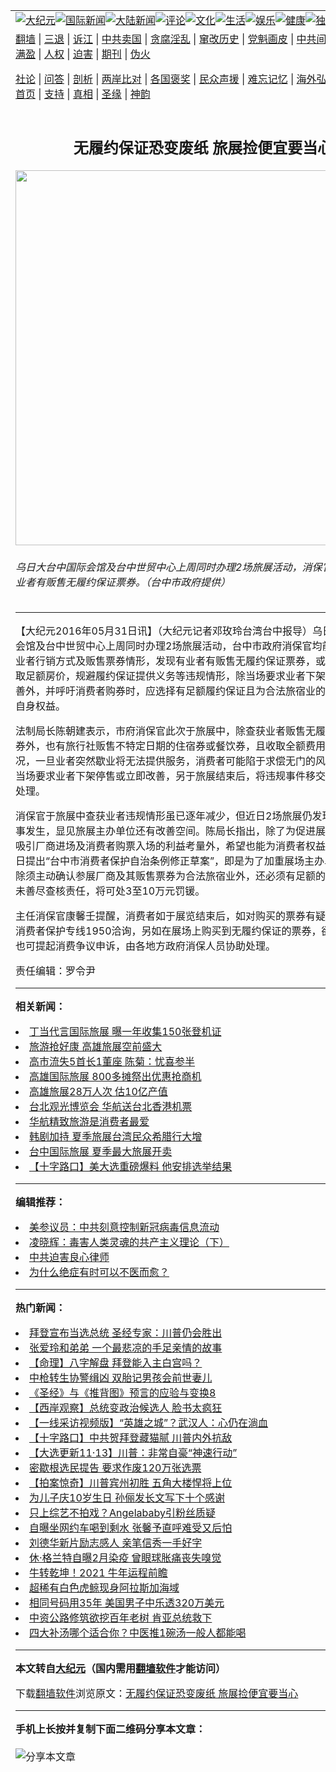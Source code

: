 <a name="1" id="1" target="_blank"></a><span id="1"></span>
<table align=center border="0"><tr><td colspan="2" VALIGN=TOP><a href="https://github.com/qeomyb374/djy/blob/master/gb/nsc413.md#1"><img src="https://raw.githubusercontent.com/qeomyb374/www/master/t/djy/1.jpg" title="大纪元"></a><a href="https://github.com/qeomyb374/djy/blob/master/gb/n24hr.md#1"><img src="https://raw.githubusercontent.com/qeomyb374/www/master/t/djy/3.jpg" title="国际新闻"></a><a href="https://github.com/qeomyb374/djy/blob/master/gb/nsc413.md#1"><img src="https://raw.githubusercontent.com/qeomyb374/www/master/t/djy/4.jpg" title="大陆新闻"></a><a href="https://github.com/qeomyb374/djy/blob/master/gb/news392.md#1"><img src="https://raw.githubusercontent.com/qeomyb374/www/master/t/djy/5.jpg" title="评论"></a><a href="https://github.com/qeomyb374/djy/blob/master/gb/news2007.md#1"><img src="https://raw.githubusercontent.com/qeomyb374/www/master/t/djy/6.jpg" title="文化"></a><a href="https://github.com/qeomyb374/djy/blob/master/gb/news2008.md#1"><img src="https://raw.githubusercontent.com/qeomyb374/www/master/t/djy/7.jpg" title="生活"></a><a href="https://github.com/qeomyb374/djy/blob/master/gb/ncyule.md#1"><img src="https://raw.githubusercontent.com/qeomyb374/www/master/t/djy/8.jpg" title="娱乐"></a><a href="https://github.com/qeomyb374/djy/blob/master/gb/nsc1002.md#1"><img src="https://raw.githubusercontent.com/qeomyb374/www/master/t/djy/9.jpg" title="健康"><a href="https://github.com/qeomyb374/djy/blob/master/gb/nf6092.md#1"><img src="https://raw.githubusercontent.com/qeomyb374/www/master/t/djy/10a.jpg" title="独家"></a><a href="https://github.com/qeomyb374/djy/blob/master/gb/nf4514.md#1"><img src="https://raw.githubusercontent.com/qeomyb374/www/master/t/djy/12a.jpg" title="头条"></a></td></tr>
<tr><td colspan="2" VALIGN=TOP><a target="_blank" href="https://github.com/qeomyb374/www/blob/master/README.md?zsrh#1">翻墙</a> | <a target="_blank" href="https://github.com/qeomyb374/djy/blob/master/gb/nf5657.md#1">三退</a> | <a target="_blank" href="https://github.com/qeomyb374/djy/blob/master/gb/nf6124.md#1">诉江</a> | <a target="_blank" href="https://github.com/qeomyb374/djy/blob/master/gb/nf1176117.md#1">中共卖国</a> | <a target="_blank" href="https://github.com/qeomyb374/djy/blob/master/gb/nf5773.md#1">贪腐淫乱</a> | <a target="_blank" href="https://github.com/qeomyb374/djy/blob/master/gb/nf1176115.md#1">窜改历史</a> | <a target="_blank" href="https://github.com/qeomyb374/djy/blob/master/gb/nf1176107.md#1">党魁画皮</a> | <a target="_blank" href="https://github.com/qeomyb374/djy/blob/master/gb/nf1320400.md#1">中共间谍</a> | <a target="_blank" href="https://github.com/qeomyb374/djy/blob/master/gb/nf1176114.md#1">破坏传统</a> | <a target="_blank" href="https://github.com/qeomyb374/ntdtv/blob/master/gb/prog447_1.md#1">恶贯满盈</a> | <a target="_blank" href="https://github.com/qeomyb374/djy/blob/master/gb/ncid278.md#1">人权</a> | <a target="_blank" href="https://github.com/qeomyb374/djy/blob/master/gb/nf1176111.md#1">迫害</a> | <a target="_blank" href="https://gitlab.com/szzdlab/mh-qikan/blob/master/README.md#1">期刊</a> | <a target="_blank" href="https://github.com/qeomyb374/djy/blob/master/gb/nf5562.md#1">伪火</a></p><p><a target="_blank" href="https://github.com/qeomyb374/djy/blob/master/gb/9p.md#1">社论</a> | <a target="_blank" href="https://github.com/qeomyb374/djy/blob/master/gb/nf4378.md#1">问答</a> | <a target="_blank" href="https://github.com/qeomyb374/djy/blob/master/gb/nf5792.md#1">剖析</a> | <a target="_blank" href="https://github.com/qeomyb374/djy/blob/master/gb/nf5735.md#1">两岸比对</a> | <a target="_blank" href="https://github.com/qeomyb374/djy/blob/master/gb/nf6119.md#1">各国褒奖</a> | <a target="_blank" href="https://github.com/qeomyb374/djy/blob/master/gb/nf6120.md#1">民众声援</a> | <a target="_blank" href="https://github.com/qeomyb374/djy/blob/master/gb/nf1188594.md#1">难忘记忆</a> | <a target="_blank" href="https://github.com/qeomyb374/djy/blob/master/gb/nf3180.md#1">海外弘传</a> | <a target="_blank" href="https://github.com/qeomyb374/djy/blob/master/gb/nf5410.md#1">万人上访</a> | <a target="_blank" href="https://github.com/qeomyb374/www/blob/master/README.md?zsrh#1">平台首页</a> | <a target="_blank" href="https://github.com/qeomyb374/djy/blob/master/gb/nf4386.md#1">支持</a> | <a target="_blank" href="https://github.com/qeomyb374/djy/blob/master/gb/nf4389.md#1">真相</a> | <a target="_blank" href="https://github.com/qeomyb374/djy/blob/master/gb/nf5790.md#1">圣缘</a> | <a target="_blank" href="https://github.com/qeomyb374/djy/blob/master/gb/nf4786.md#1">神韵</a></td></tr>
<tr><td VALIGN=TOP width="626"><h2 align=center>无履约保证恐变废纸 旅展捡便宜要当心</h2>
<img width="600" src="https://i.epochtimes.com/assets/uploads/2016/05/199685-e1464702379632-600x400.jpg" />
<h6>乌日大台中国际会馆及台中世贸中心上周同时办理2场旅展活动，消保官发现有违法业者有贩售无履约保证票券。（台中市政府提供）
</h6>
<hr>
<p>【大纪元2016年05月31日讯】（大纪元记者邓玫玲台湾台中报导）乌日大台中国际会馆及台中世贸中心上周同时办理2场<ahref="https://github.com/qeomyb374/djy/blob/master/gb/tag/%E6%97%85%E5%B1%95.md#1">旅展</a>活动，台中市政府消保官均前往现场稽查业者行销方式及贩售票券情形，发现有业者有贩售无履约保证票券，或以订房订单收取足额房价，规避履约保证提供义务等违规情形，除当场要求业者下架停售或限期改善外，并呼吁消费者购券时，应选择有足额履约保证且为合法旅宿业的票券，以确保自身权益。</p>
<p>法制局长陈朝建表示，市府消保官此次于<ahref="https://github.com/qeomyb374/djy/blob/master/gb/tag/%E6%97%85%E5%B1%95.md#1">旅展</a>中，除查获业者贩售无履约保证的住宿券外，也有旅行社贩售不特定日期的住宿券或餐饮券，且收取全额费用，以上这些情况，一旦业者突然歇业将无法提供服务，消费者可能陷于求偿无门的风险；消保官除当场要求业者下架停售或立即改善，另于旅展结束后，将违规事件移交给各县市政府处理。</p>
<p>消保官于旅展中查获业者违规情形虽已逐年减少，但近日2场旅展仍发现各有违规情事发生，显见旅展主办单位还有改善空间。陈局长指出，除了为促进展场主办单位能吸引厂商进场及消费者购票入场的利益考量外，希望也能为消费者权益把关，市府近日提出“台中市消费者保护自治条例修正草案”，即是为了加重展场主办单位的责任，除须主动确认参展厂商及其贩售票券为合法旅宿业外，还必须有足额的履约保证，如未善尽查核责任，将可处3至10万元罚锾。</p>
<p>主任消保官康馨壬提醒，消费者如于展览结束后，如对购买的票券有疑义，均可拨打消费者保护专线1950洽询，另如在展场上购买到无履约保证的票券，欲解约退费，也可提起消费争议申诉，由各地方政府消保人员协助处理。</p>
<p>责任编辑：罗令尹</p>

<hr>


<strong>相关新闻：</strong>
<li><a href="https://github.com/qeomyb374/djy/blob/master/gb/16/5/12/n7886894.md#1">丁当代言国际旅展 曝一年收集150张登机证</a></li>
<li><a href="https://github.com/qeomyb374/djy/blob/master/gb/16/5/13/n7891525.md#1">旅游抢好康  高雄旅展空前盛大</a></li>
<li><a href="https://github.com/qeomyb374/djy/blob/master/gb/16/5/13/n7892982.md#1">高市流失5首长1董座 陈菊：忧喜参半</a></li>
<li><a href="https://github.com/qeomyb374/djy/blob/master/gb/16/5/13/n7893075.md#1">高雄国际旅展 800多摊祭出优惠抢商机</a></li>
<li><a href="https://github.com/qeomyb374/djy/blob/master/gb/16/5/16/n7900626.md#1">高雄旅展28万人次  估10亿产值</a></li>
<li><a href="https://github.com/qeomyb374/djy/blob/master/gb/16/5/20/n7914913.md#1">台北观光博览会 华航送台北香港机票</a></li>
<li><a href="https://github.com/qeomyb374/djy/blob/master/gb/16/5/22/n7919759.md#1">华航精致旅游是消费者最爱</a></li>
<li><a href="https://github.com/qeomyb374/djy/blob/master/gb/16/5/23/n7923222.md#1">韩剧加持 夏季旅展台湾民众希腊行大增</a></li>
<li><a href="https://github.com/qeomyb374/djy/blob/master/gb/16/5/24/n7924817.md#1">台中国际旅展  夏季最大旅展开卖</a></li>
<li><a href="https://github.com/qeomyb374/djy/blob/master/gb/20/11/15/n12550057.md#1">【十字路口】美大选重磅爆料 他安排选举结果</a></li>
<hr>


<strong>编辑推荐：</strong>
<li><a href="https://github.com/onzhi266/djy/blob/master/gb/20/2/22/n11887949.md#1">美参议员：中共刻意控制新冠病毒信息流动</a></li>
<li><a href="https://github.com/tsiac2612/djy/blob/master/gb/18/7/18/n10571152.md#1" target="_blank">凌晓辉：毒害人类灵魂的共产主义理论（下）</a></li><li><a href="https://github.com/qeomyb374/djy/blob/master/gb/9/2/9/n2422991.md?dfh#1" target="_blank">中共迫害良心律师</a></li><li><a href="https://github.com/tsiac2612/djy/blob/master/gb/17/8/22/n9555520.md#1" target="_blank">为什么绝症有时可以不医而愈？</a></li>
<hr>

<strong>热门新闻：</strong>
<li><a href="https://github.com/qeomyb374/djy/blob/master/gb/20/11/11/n12540543.md#1">拜登宣布当选总统 圣经专家：川普仍会胜出</a></li>
<li><a href="https://github.com/qeomyb374/djy/blob/master/gb/20/11/10/n12537654.md#1">张爱玲和弟弟 一个最悲凉的手足亲情的故事</a></li>
<li><a href="https://github.com/qeomyb374/djy/blob/master/gb/20/11/9/n12535003.md#1">【命理】八字解盘 拜登能入主白宫吗？</a></li>
<li><a href="https://github.com/qeomyb374/djy/blob/master/gb/20/11/6/n12529751.md#1">中枪转生协警缉凶  双胎记男孩会前世妻儿</a></li>
<li><a href="https://github.com/qeomyb374/djy/blob/master/gb/20/9/30/n12442899.md#1">《圣经》与《推背图》预言的应验与变换8</a></li>
<li><a href="https://github.com/qeomyb374/djy/blob/master/gb/20/11/14/n12548571.md#1">【西岸观察】总统变政治候选人 脸书太疯狂</a></li>
<li><a href="https://github.com/qeomyb374/djy/blob/master/gb/20/11/14/n12548593.md#1">【一线采访视频版】“英雄之城”？武汉人：心仍在淌血</a></li>
<li><a href="https://github.com/qeomyb374/djy/blob/master/gb/20/11/14/n12548521.md#1">【十字路口】中共贺拜登藏猫腻 川普内外抗敌</a></li>
<li><a href="https://github.com/qeomyb374/djy/blob/master/gb/20/11/13/n12546734.md#1">【大选更新11·13】川普：非常自豪“神速行动”</a></li>
<li><a href="https://github.com/qeomyb374/djy/blob/master/gb/20/11/13/n12548102.md#1">密歇根选民提告 要求作废120万张选票</a></li>
<li><a href="https://github.com/qeomyb374/djy/blob/master/gb/20/11/13/n12545671.md#1">【拍案惊奇】川普宾州初胜 五角大楼悍将上位</a></li>
<li><a href="https://github.com/qeomyb374/djy/blob/master/gb/20/11/13/n12545659.md#1">为儿子庆10岁生日 孙俪发长文写下十个感谢</a></li>
<li><a href="https://github.com/qeomyb374/djy/blob/master/gb/20/11/11/n12542395.md#1">只上综艺不拍戏？Angelababy引粉丝质疑</a></li>
<li><a href="https://github.com/qeomyb374/djy/blob/master/gb/20/11/13/n12548178.md#1">自曝坐网约车喝到剩水 张馨予直呼难受又后怕</a></li>
<li><a href="https://github.com/qeomyb374/djy/blob/master/gb/20/11/13/n12548015.md#1">刘德华新片励志感人 亲笔信秀一手好字</a></li>
<li><a href="https://github.com/qeomyb374/djy/blob/master/gb/20/11/12/n12545036.md#1">休·格兰特自曝2月染疫 曾眼球胀痛丧失嗅觉</a></li>
<li><a href="https://github.com/qeomyb374/djy/blob/master/gb/20/11/3/n12521804.md#1">牛转乾坤！2021 牛年运程前瞻</a></li>
<li><a href="https://github.com/qeomyb374/djy/blob/master/gb/20/11/12/n12544525.md#1">超稀有白色虎鲸现身阿拉斯加海域</a></li>
<li><a href="https://github.com/qeomyb374/djy/blob/master/gb/20/11/12/n12543914.md#1">相同号码用35年 美国男子中乐透320万美元</a></li>
<li><a href="https://github.com/qeomyb374/djy/blob/master/gb/20/11/13/n12546509.md#1">中资公路修筑欲挖百年老树 肯亚总统救下</a></li>
<li><a href="https://github.com/qeomyb374/djy/blob/master/gb/20/11/12/n12545371.md#1">四大补汤哪个适合你？中医推1碗汤一般人都能喝</a></li>
<hr>

<strong>本文转自<a href="https://www.epochtimes.com">大纪元</a>（国内需用<a href="https://github.com/qeomyb374/www/blob/master/README.md#8">翻墙软件</a>才能访问）</strong><p>下载<a href="https://github.com/qeomyb374/www/blob/master/README.md#8">翻墙软件</a>浏览原文：<a href="https://www.epochtimes.com/gb/16/5/31/n7949913.htm">无履约保证恐变废纸 旅展捡便宜要当心</a></p><hr>

<strong>手机上长按并复制下面二维码分享本文章：</strong><br><br><img src="https://chart.apis.google.com/chart?cht=qr&chs=240x240&choe=UTF-8&chld=M|2&chl=https://github.com/qeomyb374/djy/blob/master/gb/16/5/31/n7949913.md%231" title="分享本文章"></td><td VALIGN=TOP><a href="https://github.com/qeomyb374/djy/blob/master/gb/16/1/21/n4622075.md?dfh#1" target="_blank"><img src="https://raw.githubusercontent.com/qeomyb374/djy/master/gb/300/wei-f1.jpg" title="中共的伪火骗局"  alt="中共的伪火骗局"></a><br><a href="https://github.com/qeomyb374/www/blob/master/README.md?dfh#9" target="_blank"><img src="https://raw.githubusercontent.com/qeomyb374/djy/master/gb/300/yong-h.jpg" title="永恒的见证"  alt="永恒的见证"></a><br><a href="https://github.com/qeomyb374/djy/blob/master/gb/13/9/29/n3974789.md?dfh#1" target="_blank"><img src="https://raw.githubusercontent.com/qeomyb374/djy/master/gb/300/shang-lnz.jpg" title="善良女子被中共投男牢"  alt="善良女子被中共投男牢"></a><br><a href="https://github.com/qeomyb374/djy/blob/master/gb/16/3/16/n4663449.md?dfh#1" target="_blank"><img src="https://raw.githubusercontent.com/qeomyb374/djy/master/gb/300/huo-z3.jpg" title="警卫目击活摘器官"  alt="警卫目击活摘器官"></a><br><a href="https://github.com/qeomyb374/djy/blob/master/gb/16/8/7/n8177641.md?dfh#1" target="_blank"><img src="https://raw.githubusercontent.com/qeomyb374/djy/master/gb/300/huo-z4.jpg" title="证人描述活摘恐怖"  alt="证人描述活摘恐怖"></a><br><a href="https://github.com/qeomyb374/djy/blob/master/gb/10/4/19/n2881569.md?dfh#1" target="_blank"><img src="https://raw.githubusercontent.com/qeomyb374/djy/master/gb/300/huo-z1.jpg" title="揭开活摘器官黑幕"  alt="揭开活摘器官黑幕"></a><br><a href="https://github.com/qeomyb374/djy/blob/master/gb/10/11/7/n3077476.md?dfh#1" target="_blank"><img src="https://raw.githubusercontent.com/qeomyb374/djy/master/gb/300/ma-ks.jpg" title="马克思的成魔之路"  alt="马克思的成魔之路"></a><br><a href="https://github.com/qeomyb374/djy/blob/master/gb/14/6/9/n4173977.md?dfh#1" target="_blank"><img src="https://raw.githubusercontent.com/qeomyb374/djy/master/gb/300/chang-zs.jpg" title="藏字石 蕴天机"  alt="藏字石 蕴天机"></a><br><a href="https://github.com/qeomyb374/djy/blob/master/gb/18/5/10/n10381511.md?dfh#1" target="_blank"><img src="https://raw.githubusercontent.com/qeomyb374/djy/master/gb/300/st1.jpg" title="关注3亿人三退"  alt="关注3亿人三退"></a><br><a href="https://github.com/qeomyb374/djy/blob/master/gb/18/3/21/n10237682.md?dfh#1" target="_blank"><img src="https://raw.githubusercontent.com/qeomyb374/djy/master/gb/300/jie-t.jpg" title="解体中共复兴中华"  alt="解体中共复兴中华"></a><br><a href="https://github.com/qeomyb374/djy/blob/master/gb/9/2/9/n2422991.md?dfh#1" target="_blank"><img src="https://raw.githubusercontent.com/qeomyb374/djy/master/gb/300/gao-zs.jpg" title="中共迫害良心律师"  alt="中共迫害良心律师"></a><br><a href="https://github.com/qeomyb374/djy/blob/master/gb/18/12/9/n10900044.md?dfh#1" target="_blank"><img src="https://raw.githubusercontent.com/qeomyb374/djy/master/gb/300/sj1.jpg" title="303万人举报江泽民"  alt="303万人举报江泽民"></a><br><a href="https://github.com/qeomyb374/djy/blob/master/gb/18/8/28/n10672014.md?dfh#1" target="_blank"><img src="https://raw.githubusercontent.com/qeomyb374/djy/master/gb/300/sj2.jpg" title="这些官员为何起诉江泽民"  alt="这些官员为何起诉江泽民"></a><br><a href="https://github.com/qeomyb374/djy/blob/master/gb/8/12/18/n2367165.md?dfh#1" target="_blank"><img src="https://raw.githubusercontent.com/qeomyb374/djy/master/gb/300/liangan.jpg" title="海峡两岸的强烈对比"  alt="海峡两岸的强烈对比"></a><br><a href="https://github.com/qeomyb374/djy/blob/master/gb/15/12/10/n4593139.md?dfh#1" target="_blank"><img src="https://raw.githubusercontent.com/qeomyb374/djy/master/gb/300/jia-ndzl.jpg" title="加拿大总理的贺信"  alt="加拿大总理的贺信"></a><br><a href="https://github.com/qeomyb374/djy/blob/master/gb/11/6/17/n3289382.md?dfh#1" target="_blank"><img src="https://raw.githubusercontent.com/qeomyb374/djy/master/gb/300/xiao-wd.jpg" title="探寻真相兼听则明"  alt="探寻真相兼听则明"></a><br><a href="https://github.com/qeomyb374/djy/blob/master/gb/18/10/27/n10812623.md?dfh#1" target="_blank"><img src="https://raw.githubusercontent.com/qeomyb374/djy/master/gb/300/yindu.jpg" title="印度媒体报道东方"  alt="印度媒体报道东方"></a><br><a href="https://github.com/qeomyb374/djy/blob/master/gb/18/6/9/n10469652.md?dfh#1" target="_blank"><img src="https://raw.githubusercontent.com/qeomyb374/djy/master/gb/300/xie-j.jpg" title="不一样的海外校园"  alt="不一样的海外校园"></a><br><a href="https://github.com/qeomyb374/djy/blob/master/gb/7/4/5/n1669415.md?dfh#1" target="_blank"><img src="https://raw.githubusercontent.com/qeomyb374/djy/master/gb/300/li-up.jpg" title="从大师到徒弟的传奇"  alt="从大师到徒弟的传奇"></a><br><a href="https://github.com/qeomyb374/djy/blob/master/gb/17/5/26/n9191512.md?dfh#1" target="_blank"><img src="https://raw.githubusercontent.com/qeomyb374/djy/master/gb/300/zfl2.jpg" title="亿万人与东方一本奇书"  alt="亿万人与东方一本奇书"></a><br><a href="https://github.com/qeomyb374/djy/blob/master/gb/13/11/27/n4020290.md?dfh#1" target="_blank"><img src="https://raw.githubusercontent.com/qeomyb374/djy/master/gb/300/zhen-h.jpg" title="大陆见不到的震撼场面"  alt="大陆见不到的震撼场面"></a><br><a href="https://github.com/qeomyb374/djy/blob/master/gb/15/7/17/n4482910.md?dfh#1" target="_blank"><img src="https://raw.githubusercontent.com/qeomyb374/djy/master/gb/300/dalu-sk.jpg" title="人心向善 大陆当初盛况"  alt="人心向善 大陆当初盛况"></a><br><a href="https://github.com/qeomyb374/djy/blob/master/gb/19/1/5/n10955468.md?dfh#1" target="_blank"><img src="https://raw.githubusercontent.com/qeomyb374/djy/master/gb/300/zfl1.jpg" title="追寻真理 这书讲什么"  alt="追寻真理 这书讲什么"></a><br><a href="https://github.com/qeomyb374/www/blob/master/README.md?dfh#1" target="_blank"><img src="https://raw.githubusercontent.com/qeomyb374/djy/master/gb/300/fq1.jpg" title="下载免费翻墙软件"  alt="下载免费翻墙软件"></a><br></td></tr></table>
